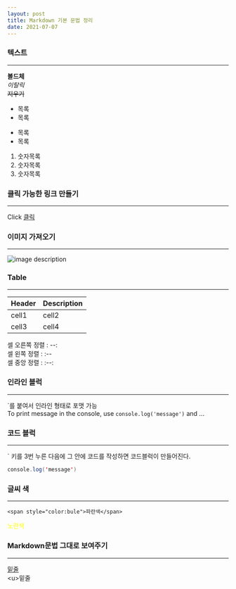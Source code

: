 ```yaml
---
layout: post
title: Markdown 기본 문법 정리
date: 2021-07-07
---
```


### 텍스트  
___  

**볼드체**  
*이탈릭*  
~~지우기~~  


* 목록
* 목록

- 목록
- 목록

1. 숫자목록
2. 숫자목록
3. 숫자목록


### 클릭 가능한 링크 만들기
___
  
Click [클릭](https://www.naver.com/)  



### 이미지 가져오기
___
  
![image description](https://dummyimage.com/600x400/666/fff)  




### Table
___
  
|Header|Description|
|--|--|
|cell1|cell2|
|cell3|cell4|
  
셀 오른쪽 정렬 : --:  
셀  왼쪽  정렬 : :--  
셀  중앙  정렬 : :--:  



### 인라인 블럭
___
  
\`를 붙여서 인라인 형태로 포맷 가능  
To print message in the console, use `console.log('message')` and ...  


### 코드 블럭
___  
` 키를 3번 누른 다음에 그 안에 코드를 작성하면 코드블럭이 만들어진다.  

```java
console.log('message')
```


### 글씨 색
___
  
```
<span style="color:bule">파란색</span>
```
<span style="color:yellow">노란색</span>  



### Markdown문법 그대로 보여주기
___
  
<u>밑줄</u>  
\<u>밑줄</u>  

